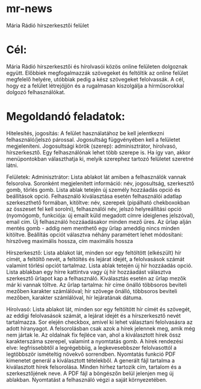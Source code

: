 # mr-news
Mária Rádió hírszerkesztői felület

# Cél:

Mária Rádió hírszerkesztői és hírolvasói közös online felületen dolgoznak együtt. Előbbiek megfogalmazzák szövegeket és feltöltik az online felület megfelelő helyére, utóbbiak pedig a kész szövegeket felolvassák. A cél, hogy ez a felület létrejöjjön és a rugalmasan kiszolgálja a hírműsorokkal dolgozó felhasználókat.

# Megoldandó feladatok:

Hitelesítés, jogosítás:
  A felület használatához be kell jelentkezni felhasználó/jelszó párossal.
  Jogosultság függvényében kell a felületet megjeleníteni.
  Jogosultsági körök (szerep): adminisztrátor, hírolvasó, hírszerkesztő.
  Egy felhasználónak lehet több szerepe is. Ha így van, akkor menüpontokban választhatja ki, melyik szerephez tartozó felületet szeretné látni.
  
Felületek:
  Adminisztrátor:
    Lista ablakot lát amiben a felhasználók vannak felsorolva. Soronként megjelenített információ: név, jogosultság, szerkesztő gomb, törlés gomb. Lista ablak tetején új személy hozzáadás opció és beállítások opció.
    Felhasználó kiválasztása esetén felhasználói adatlap szerkeszthető formában, kitöltve: név, szerepek (pipálható chekboxokban az összeset fel kell sorolni), felhasználói név, jelszó helyreállítási opció (nyomógomb, funkciója: új emailt küld megadott címre ideiglenes jelszóval), email cím. Új felhasználó hozzáadásakor minden mező üres. Az űrlap alján mentés gomb - addig nem menthető egy űrlap ameddig nincs minden kitöltve.
    Beállítás opciót választva néhány paramétert lehet módosítani: hírszöveg maximális hossza, cím maximális hossza

  Hírszerkesztő:
    Lista ablakot lát, minden sor egy feltöltött (elkészült) hír címét, a feltöltő nevét, a feltöltés és lejárat idejét, a felolvasások számát valamint törlési opciót tartalmaz. Lista ablak tetején új hír hozzáadás opció.
    Lista ablakban egy hírre kattintva vagy új hír hozzáadást választva szerkesztő űrlapot kap a felhasználó. Kiválasztás esetén az űrlap mezők már ki vannak töltve. Az űrlap tartalma: hír címe önálló többsoros beviteli mezőben karakter számlálóval; hír szövege önálló, többsoros beviteli mezőben, karakter számlálóval, hír lejáratának dátuma.

  Hírolvasó:
    Lista ablakot lát, minden sor egy feltöltött hír címét és szövegét, az eddigi felolvasások számát, a lejárat idejét és a hírszerkesztő nevét tartalmazza. Sor elején checkbox, amivel ki lehet választani felolvasásra az adott híranyagot. A felsorolásban csak azok a hírek jelennek meg, amik még nem jártak le. Az oldalnak fix fejléce van, ahol a kiválasztott hírek össz karakterszáma szerepel, valamint a nyomtatás gomb. 
    A hírek rendezési elve: legfrissebbtől a legrégebbiig, a legkevesebbszer felolvasottól a legtöbbször ismételtig növekvő sorrendben.
    Nyomtatás funkció PDF kimenetet generál a kiválasztott tételekből. A generált fájl tartalma a kiválasztott hírek felsorolása. Minden hírhez tartozik cím, tartalom és a szerkesztőjének neve. A PDF fájl a böngészőn belül jelenjen meg új ablakban. Nyomtatást a felhasználó végzi a saját környezetében.
